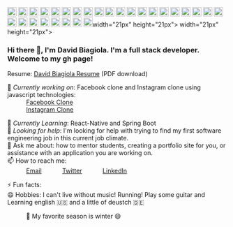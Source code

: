 <img src="https://github.com/tomchen/stack-icons/raw/master/logos/javascript.svg" alt="JavaScript" style="max-width:100%;" width="21px" height="21px">
<img src="https://github.com/tomchen/stack-icons/raw/master/logos/typescript-icon.svg" alt="Typescript" style="max-width:100%;" width="21px" height="21px">
<img src="https://github.com/tomchen/stack-icons/raw/master/logos/nodejs-icon.svg" alt="Node.js" style="max-width:100%;" width="21px" height="21px">
<img src="https://github.com/tomchen/stack-icons/raw/master/logos/express.svg" alt="Express" style="max-width:100%;" width="21px" height="21px">
<img src="https://github.com/tomchen/stack-icons/raw/master/logos/react.svg" alt="React" style="max-width:100%;" width="21px" height="21px">
<img src="https://github.com/tomchen/stack-icons/raw/master/logos/redux.svg" alt="Redux" style="max-width:100%;" width="21px" height="21px">
<img src="https://github.com/tomchen/stack-icons/raw/master/logos/java.svg" alt="Java" style="max-width:100%;" width="21px" height="21px">
<img src="https://github.com/tomchen/stack-icons/raw/master/logos/spring.svg" alt="Spring" style="max-width:100%;" width="21px" height="21px">
<img src="https://github.com/tomchen/stack-icons/raw/master/logos/sass.svg" alt="Sass" style="max-width:100%;" width="21px" height="21px">
<img src="https://github.com/tomchen/stack-icons/raw/master/logos/bootstrap.svg" alt="Bootstrap" style="max-width:100%;" width="21px" height="21px">
<img src="https://github.com/tomchen/stack-icons/raw/master/logos/html-5.svg" alt="HTML5" style="max-width:100%;" width="21px" height="21px">
<img src="https://github.com/tomchen/stack-icons/raw/master/logos/python.svg" alt="Python" style="max-width:100%;" width="21px" height="21px">
<img src="https://github.com/tomchen/stack-icons/raw/master/logos/mysql.svg" alt="MySQL" style="max-width:100%;" width="21px" height="21px">
<img src="https://github.com/tomchen/stack-icons/raw/master/logos/mongodb-icon.svg" alt="MongoDB" style="max-width:100%;" width="21px" height="21px">
<img src="https://github.com/tomchen/stack-icons/raw/master/logos/graphql.svg" alt="GraphQL" style="max-width:100%;" width="21px" height="21px">
<img src="https://github.com/tomchen/stack-icons/raw/master/logos/docker-icon.svg" alt="docker" style="max-width:100%;" width="21px" height="21px">
<img src="https://github.com/tomchen/stack-icons/raw/master/logos/angular-icon.svg" alt="Angular" style="max-width:100%;" width="21px" height="21px">
<img src="https://github.com/tomchen/stack-icons/raw/master/logos/git-icon.svg" alt="Git" style="max-width:100%;" width="21px" height="21px">
<img src="https://github.com/tomchen/stack-icons/raw/master/logos/npm.svg" alt="NPM" style="max-width:100%;" width="21px" height="21px">
<img src="https://github.com/tomchen/stack-icons/raw/master/logos/yarn.svg" alt="Yarn" style="max-width:100%;" width="21px" height="21px">
<img src="https://github.com/tomchen/stack-icons/raw/master/logos/gulp.svg" alt="Gulp" style="max-width:100%;" width="21px" height="21px">
<img src="https://github.com/tomchen/stack-icons/raw/master/logos/webpack.svg" alt="webpack" style="max-width:100%;" width="21px" height="21px">
<img src="https://github.com/tomchen/stack-icons/raw/master/logos/babel.svg" alt="Babel" style="max-width:100%;" width="21px" height="21px">
<img src="https://github.com/tomchen/stack-icons/raw/master/logos/jest.svg" alt="Jest" style="max-width:100%;" width="21px" height="21px">
<img src="https://github.com/tomchen/stack-icons/raw/master/logos/visual-studio-code.svg" alt="Visual Studio Code" style="max-width:100%;" width="21px" height="21px">
<img src="https://github.com/tomchen/stack-icons/raw/master/logos/material-ui.svg" alt="Material UI" style="max-width:100%;" width="21px" height="21px">
<img src="https://github.com/tomchen/stack-icons/raw/master/logos/adobe-photoshop.svg" alt="Adobe Photoshop" style="max-width:100%;" width="21px" height="21px">
<img src="https://github.com/tomchen/stack-icons/raw/master/logos/c.svg" alt="C" style="max-width:100%;" width="21px" height="21px">width="21px" height="21px"> width="21px" height="21px">

### Hi there 👋, I'm David Biagiola. I'm a full stack developer. Welcome to my gh page! <br>
 
Resume:  [David Biagiola Resume](https://resume.christinakopecky.com) (PDF download)
 
🔭 *Currently working on*:  Facebook clone and Instagram clone using javascript technologies: <br>
&nbsp;&nbsp;&nbsp;&nbsp;&nbsp;&nbsp;&nbsp;&nbsp;&nbsp;&nbsp; [Facebook Clone](https://facebookclonedemo.herokuapp.com/)<br>
&nbsp;&nbsp;&nbsp;&nbsp;&nbsp;&nbsp;&nbsp;&nbsp;&nbsp;&nbsp; [Instagram Clone](https://instagramclonedemo.herokuapp.com/)<br>
 
🌱 *Currently Learning*: React-Native and Spring Boot<br>
🤔 *Looking for help*: I'm looking for help with trying to find my first software engineering job in this current job climate.<br>
💬 Ask me about: how to mentor students, creating a portfolio site for you, or assistance with an application you are working on. <br>
📫 How to reach me: <br>
&nbsp;&nbsp;&nbsp;&nbsp;&nbsp;&nbsp;&nbsp;&nbsp;&nbsp;&nbsp; [Email](davidbiagiola5@gmail.com)
&nbsp;&nbsp;&nbsp;&nbsp;&nbsp;&nbsp;&nbsp;&nbsp;&nbsp;&nbsp; [Twitter](https://www.twitter.com/cmvnk)
&nbsp;&nbsp;&nbsp;&nbsp;&nbsp;&nbsp;&nbsp;&nbsp;&nbsp;&nbsp; [LinkedIn](https://www.linkedin.com/in/cmvnk)

⚡ Fun facts:<br> 
😄 Hobbies: I can't live without music! Running! Play some guitar and Learning english :us: and a little of deustch :de: <br>

&nbsp;&nbsp;&nbsp;&nbsp;&nbsp;&nbsp;&nbsp;&nbsp;&nbsp;&nbsp; :fallen_leaf: My favorite season is winter :smile: <br>
